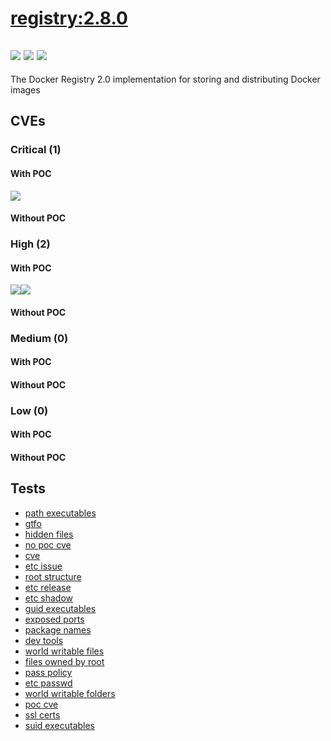 # [registry:2.8.0](https://hub.docker.com/_/registry?tab=tags)
![](https://img.shields.io/static/v1?label=tag&message=2.8.0&color=blue)
![](https://img.shields.io/badge/Welcome%20to%20Alpine%20Linux%203.15-blue)
![](https://img.shields.io/badge/Kernel%20\r%20on%20an%20\m%20()-blue)
---
<p>
The Docker Registry 2.0 implementation for storing and distributing Docker images
</p>

## CVEs
### Critical (1)
#### With POC
[![](https://img.shields.io/badge/🔗%20CVE--2022--28391-CRITICAL-red)](https://github.com/trickest/cve/blob/main/2022/CVE-2022-28391.md)
#### Without POC


### High (2)
#### With POC
[![](https://img.shields.io/badge/🔗%20CVE--2022--0778-HIGH-organge)](https://github.com/trickest/cve/blob/main/2022/CVE-2022-0778.md)[![](https://img.shields.io/badge/🔗%20CVE--2018--25032-HIGH-organge)](https://github.com/trickest/cve/blob/main/2018/CVE-2018-25032.md)
#### Without POC


### Medium (0)
#### With POC

#### Without POC


### Low (0)
#### With POC

#### Without POC


## Tests
* [path executables](reports/path-executables.txt)
* [gtfo](reports/gtfo.txt)
* [hidden files](reports/hidden-files.txt)
* [no poc cve](reports/no-poc-cve.txt)
* [cve](reports/cve.txt)
* [etc issue](reports/etc-issue.txt)
* [root structure](reports/root-structure.txt)
* [etc release](reports/etc-release.txt)
* [etc shadow](reports/etc-shadow.txt)
* [guid executables](reports/guid-executables.txt)
* [exposed ports](reports/exposed-ports.txt)
* [package names](reports/package-names.txt)
* [dev tools](reports/dev-tools.txt)
* [world writable files](reports/world-writable-files.txt)
* [files owned by root](reports/files-owned-by-root.txt)
* [pass policy](reports/pass-policy.txt)
* [etc passwd](reports/etc-passwd.txt)
* [world writable folders](reports/world-writable-folders.txt)
* [poc cve](reports/poc-cve.txt)
* [ssl certs](reports/ssl-certs.txt)
* [suid executables](reports/suid-executables.txt)
